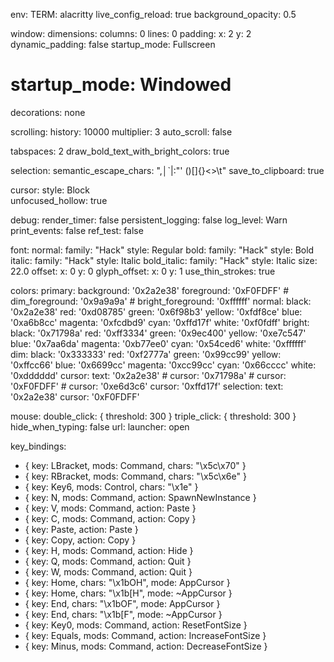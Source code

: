 env:
  TERM: alacritty
live_config_reload: true
background_opacity: 0.5

window:
  dimensions:
    columns: 0
    lines: 0
  padding:
    x: 2
    y: 2
  dynamic_padding: false
  startup_mode: Fullscreen
  # startup_mode: Windowed
  decorations: none
  
scrolling:
  history: 10000
  multiplier: 3
  auto_scroll: false
  
tabspaces: 2
draw_bold_text_with_bright_colors: true

selection:
  semantic_escape_chars: ",│`|:\"' ()[]{}<>\t"
  save_to_clipboard: true
  
cursor:
  style: Block  
  unfocused_hollow: true

debug:
  render_timer: false
  persistent_logging: false
  log_level: Warn
  print_events: false
  ref_test: false
  
font:
  normal:
    family: "Hack"
    style: Regular
  bold:
    family: "Hack"
    style: Bold
  italic:
    family: "Hack"
    style: Italic
  bold_italic:
    family: "Hack"
    style: Italic
  size: 22.0
  offset:
    x: 0
    y: 0
  glyph_offset:
    x: 0
    y: 1
  use_thin_strokes: true
  
colors:
  primary:
    background: '0x2a2e38'
    foreground: '0xF0FDFF'
    # dim_foreground: '0x9a9a9a'
    # bright_foreground: '0xffffff'
  normal:
    black:   '0x2a2e38'
    red:     '0xd08785'
    green:   '0x6f98b3'
    yellow:  '0xfdf8ce'
    blue:    '0xa6b8cc'
    magenta: '0xfcdbd9'
    cyan:    '0xffd17f'
    white:   '0xf0fdff'
  bright:
    black:   '0x71798a'
    red:     '0xff3334'
    green:   '0x9ec400'
    yellow:  '0xe7c547'
    blue:    '0x7aa6da'
    magenta: '0xb77ee0'
    cyan:    '0x54ced6'
    white:   '0xffffff'
  dim:
    black:   '0x333333'
    red:     '0xf2777a'
    green:   '0x99cc99'
    yellow:  '0xffcc66'
    blue:    '0x6699cc'
    magenta: '0xcc99cc'
    cyan:    '0x66cccc'
    white:   '0xdddddd'
  cursor:
    text: '0x2a2e38'
    # cursor: '0x71798a'
    # cursor: '0xF0FDFF'
    # cursor: '0xe6d3c6'
    cursor: '0xffd17f'
  selection:
    text: '0x2a2e38'
    cursor: '0xF0FDFF'  
  
mouse:
  double_click: { threshold: 300 }
  triple_click: { threshold: 300 }
  hide_when_typing: false
  url:
    launcher: open
  
  
  
  
key_bindings:
  - { key: LBracket, mods: Command, chars: "\x5c\x70" }
  - { key: RBracket, mods: Command, chars: "\x5c\x6e" }
  - { key: Key6, mods: Control, chars: "\x1e" }
  - { key: N,        mods: Command, action: SpawnNewInstance            }
  - { key: V,        mods: Command, action: Paste                        }
  - { key: C,        mods: Command, action: Copy                         }
  - { key: Paste,                   action: Paste                        }
  - { key: Copy,                    action: Copy                         }
  - { key: H,        mods: Command, action: Hide                         }
  - { key: Q,        mods: Command, action: Quit                         }
  - { key: W,        mods: Command, action: Quit                         }
  - { key: Home,                    chars: "\x1bOH",   mode: AppCursor   }
  - { key: Home,                    chars: "\x1b[H",   mode: ~AppCursor  }
  - { key: End,                     chars: "\x1bOF",   mode: AppCursor   }
  - { key: End,                     chars: "\x1b[F",   mode: ~AppCursor  }
  - { key: Key0,     mods: Command, action: ResetFontSize                }
  - { key: Equals,   mods: Command, action: IncreaseFontSize             }
  - { key: Minus,    mods: Command, action: DecreaseFontSize             }  
